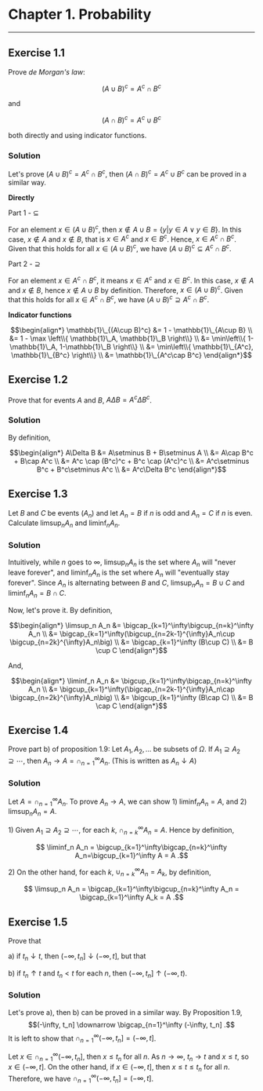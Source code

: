 # Chapter 1. Probability
---

## Exercise 1.1
Prove _de Morgan's law_:

$$(A\cup B)^c=A^c\cap B^c$$

and

$$(A\cap B)^c=A^c\cup B^c$$

both directly and using indicator functions.

### Solution
Let's prove $(A\cup B)^c=A^c\cap B^c$, then $(A\cap B)^c=A^c\cup B^c$ can be proved in a similar way.

**Directly**

Part 1 - $\subseteq$

For an element $x\in(A\cup B)^c$, then $x\notin A\cup B=\{y | y\in A \vee y\in B\}$. In this case, $x\notin A$ and $x\notin B$, that is $x\in A^c$ and $x\in B^c$. Hence, $x\in A^c\cap B^c$. Given that this holds for all $x\in(A\cup B)^c$, we have $(A\cup B)^c \subseteq A^c\cap B^c$.

Part 2 - $\supseteq$

For an element $x\in A^c\cap B^c$, it means $x\in A^c$ and $x\in B^c$. In this case, $x\notin A$ and $x\notin B$, hence $x\notin A\cup B$ by definition. Therefore, $x\in (A\cup B)^c$. Given that this holds for all $x\in A^c\cap B^c$, we have $(A\cup B)^c \supseteq A^c\cap B^c$.


**Indicator functions**

$$\begin{align*}
\mathbb{1}\_{(A\cup B)^c} &= 1 - \mathbb{1}\_{A\cup B} \\
  &= 1 - \max \left\\{ \mathbb{1}\_A, \mathbb{1}\_B \right\\} \\
  &= \min\left\\{ 1-\mathbb{1}\_A, 1-\mathbb{1}\_B \right\\} \\
  &= \min\left\\{ \mathbb{1}\_{A^c}, \mathbb{1}\_{B^c} \right\\} \\
  &= \mathbb{1}\_{A^c\cap B^c}
\end{align*}$$


## Exercise 1.2
Prove that for events $A$ and $B$, $A\Delta B = A^c \Delta B^c$.

### Solution
By definition,

$$\begin{align*}
A\Delta B &= A\setminus B + B\setminus A \\
  &= A\cap B^c + B\cap A^c \\
  &= A^c \cap (B^c)^c + B^c \cap (A^c)^c \\
  &= A^c\setminus B^c + B^c\setminus A^c \\
  &= A^c\Delta B^c
\end{align*}$$


## Exercise 1.3
Let $B$ and $C$ be events $(A_n)$ and let $A_n=B$ if $n$ is odd and $A_n=C$ if $n$ is even. Calculate $\limsup_{n} A_n$ and $\liminf_{n} A_n$.

### Solution
Intuitively, while $n$ goes to $\infty$, $\limsup_{n} A_n$ is the set where $A_n$ will "never leave forever", and $\liminf_{n} A_n$ is the set where $A_n$ will "eventually stay forever". Since $A_n$ is alternating between $B$ and $C$, $\limsup_{n} A_n = B\cup C$ and $\liminf_{n} A_n = B\cap C$.

Now, let's prove it. By definition,

$$\begin{align*}
\limsup_n A_n &= \bigcap_{k=1}^\infty\bigcup_{n=k}^\infty A_n \\
  &= \bigcap_{k=1}^\infty(\bigcup_{n=2k-1}^{\infty}A_n\cup \bigcup_{n=2k}^{\infty}A_n\big) \\
  &= \bigcap_{k=1}^\infty (B\cup C) \\
  &= B \cup C
\end{align*}$$

And,

$$\begin{align*}
\liminf_n A_n &= \bigcup_{k=1}^\infty\bigcap_{n=k}^\infty A_n \\
  &= \bigcup_{k=1}^\infty(\bigcap_{n=2k-1}^{\infty}A_n\cap \bigcap_{n=2k}^{\infty}A_n\big) \\
  &= \bigcup_{k=1}^\infty (B\cap C) \\
  &= B \cap C
\end{align*}$$


## Exercise 1.4
Prove part b) of proposition 1.9: Let $A_1,A_2,\ldots$ be subsets of $\Omega$. If $A_1\supseteq A_2\supseteq \cdots$, then $A_n\to A=\cap_{n=1}^\infty A_n$. (This is written as $A_n\downarrow A$)

### Solution
Let $A=\cap_{n=1}^\infty A_n$. To prove $A_n\to A$, we can show 1\) $\liminf_n A_n = A$, and 2\) $\limsup_n A_n = A$.

1\) Given $A_1\supseteq A_2\supseteq \cdots$, for each $k$, $\cap_{n=k}^\infty A_n=A$. Hence by definition,

$$ \liminf_n A_n = \bigcup_{k=1}^\infty\bigcap_{n=k}^\infty A_n=\bigcup_{k=1}^\infty A = A .$$

2\) On the other hand, for each $k$, $\cup_{n=k}^\infty A_n = A_k$, by definition,

$$ \limsup_n A_n = \bigcap_{k=1}^\infty\bigcup_{n=k}^\infty A_n = \bigcap_{k=1}^\infty A_k = A .$$


## Exercise 1.5
Prove that

a\) if $t_n\downarrow t$, then $(-\infty, t_n]\downarrow (-\infty, t]$, but that

b\) if $t_n\uparrow t$ and $t_n<t$ for each $n$, then $(-\infty, t_n]\uparrow (-\infty, t)$.

### Solution
Let's prove a), then b) can be proved in a similar way. By Proposition 1.9,
$$(-\infty, t_n] \downarrow \bigcap_{n=1}^\infty (-\infty, t_n] .$$
It is left to show that $\cap_{n=1}^\infty(-\infty, t_n] = (-\infty, t]$.

Let $x\in\cap_{n=1}^\infty(-\infty, t_n]$, then $x\leq t_n$ for all $n$. As $n\to\infty$, $t_n\to t$ and $x \leq t$, so $x\in (-\infty, t]$. On the other hand, if $x\in(-\infty, t]$, then $x\leq t\leq t_n$ for all $n$. Therefore, we have $\cap_{n=1}^\infty(-\infty, t_n] = (-\infty, t]$.

